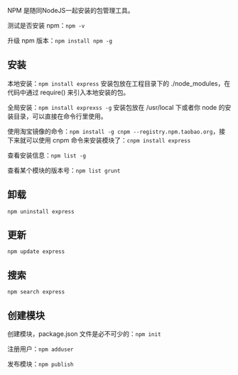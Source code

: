 NPM 是随同NodeJS一起安装的包管理工具。

测试是否安装 npm：`npm -v`

升级 npm 版本：`npm install npm -g`

## 安装

本地安装：`npm install express` 安装包放在工程目录下的 ./node_modules，在代码中通过 require() 来引入本地安装的包。

全局安装：`npm install exprexss -g` 安装包放在 /usr/local 下或者你 node 的安装目录，可以直接在命令行里使用。

使用淘宝镜像的命令：`npm install -g cnpm --registry.npm.taobao.org`，接下来就可以使用 cnpm 命令来安装模块了：`cnpm install express`

查看安装信息：`npm list -g`

查看某个模块的版本号：`npm list grunt`

## 卸载

`npm uninstall express`

## 更新

`npm update express`

## 搜索

`npm search express`

## 创建模块

创建模块，package.json 文件是必不可少的：`npm init`

注册用户：`npm adduser`

发布模块：`npm publish`
